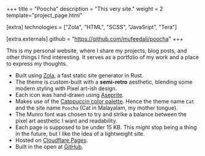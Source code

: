 +++
title = "Poocha"
description = "This very site."
weight = 2
template="project_page.html"

[extra]
technologies = ["Zola", "HTML", "SCSS", "JavaSript", "Tera"]

[extra.externals]
github = "https://github.com/mufeedali/poocha"
+++

This is my personal website, where I share my projects, blog posts, and other things I find interesting. It serves as a portfolio of my work and a place to express my thoughts.

- Built using [Zola](https://www.getzola.org/), a fast static site generator in Rust.
- The theme is custom-built with a **semi-retro** aesthetic, blending some modern styling with Pixel art-ish design.
- Each icon was hand-drawn using [Aseprite](https://www.aseprite.org/).
- Makes use of the [Catppuccin color palette](https://catppuccin.com/palette/). Hence the theme name `Cat` and the site name `Poocha` (Cat in Malayalam, my mother tongue).
- The Munro font was chosen to try and strike a balance between the pixel art aesthetic I want and readability.
- Each page is supposed to be under 15 KB. This *might* stop being a thing in the future, but I like the idea of a lightweight site.
- Hosted on [Cloudflare Pages](https://pages.cloudflare.com/).
- Built in the open at [GitHub](https://github.com/mufeedali/poocha).
